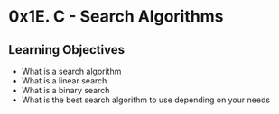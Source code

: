 <h1 class="gap">0x1E. C - Search Algorithms</h1>

<h2>Learning Objectives</h2>


<ul>
<li>What is a search algorithm</li>
<li>What is a linear search</li>
<li>What is a binary search</li>
<li>What is the best search algorithm to use depending on your needs</li>
</ul>